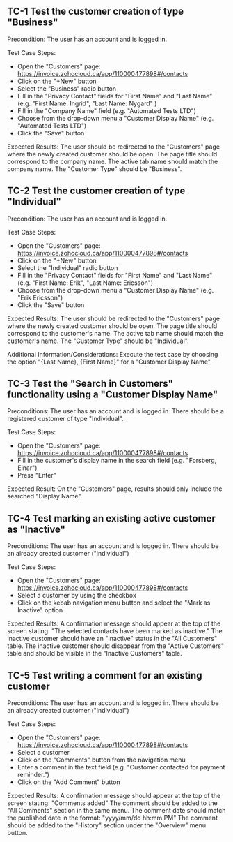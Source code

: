﻿## TC-1 Test the customer creation of type "Business"
Precondition: The user has an account and is logged in.

Test Case Steps:
- Open the "Customers" page: https://invoice.zohocloud.ca/app/110000477898#/contacts
- Click on the "+New" button
- Select the "Business" radio button
- Fill in the "Privacy Contact" fields for "First Name" and "Last Name" (e.g. "First Name: Ingrid", "Last Name: Nygard" )
- Fill in the "Company Name" field (e.g. "Automated Tests LTD")
- Choose from the drop-down menu a "Customer Display Name" (e.g. "Automated Tests LTD")
- Click the "Save" button

Expected Results:
The user should be redirected to the "Customers" page where the newly created customer should be open.
The page title should correspond to the company name.
The active tab name should match the company name.
The "Customer Type" should be "Business".


## TC-2 Test the customer creation of type "Individual"
Precondition: The user has an account and is logged in.

Test Case Steps:
- Open the "Customers" page: https://invoice.zohocloud.ca/app/110000477898#/contacts
- Click on the "+New" button
- Select the "Individual" radio button
- Fill in the "Privacy Contact" fields  for "First Name" and "Last Name" (e.g. "First Name: Erik", "Last Name: Ericsson")
- Choose from the drop-down menu a "Customer Display Name" (e.g. "Erik Ericsson")
- Click the "Save" button

Expected Results:
The user should be redirected to the "Customers" page where the newly created customer should be open.
The page title should correspond to the customer's name.
The active tab name should match the customer's name.
The "Customer Type" should be "Individual".

Additional Information/Considerations:
Execute the test case by choosing the option "{Last Name}, {First Name}" for a "Customer Display Name" 


## TC-3 Test the "Search in Customers" functionality using a "Customer Display Name" 
Preconditions:
The user has an account and is logged in. 
There should be a registered customer of type "Individual".

Test Case Steps:
- Open the "Customers" page: https://invoice.zohocloud.ca/app/110000477898#/contacts
- Fill in the customer's display name in the search field (e.g. "Forsberg, Einar")
- Press "Enter"

Expected Result:
On the "Customers" page, results should only include the searched "Display Name".

## TC-4 Test marking an existing active customer as "Inactive"
Preconditions: 
The user has an account and is logged in.
There should be an already created customer ("Individual")

Test Case Steps:
- Open the "Customers" page: https://invoice.zohocloud.ca/app/110000477898#/contacts
- Select a customer by using the checkbox
- Click on the kebab navigation menu button and select the "Mark as Inactive" option

Expected Results:
A confirmation message should appear at the top of the screen stating: "The selected contacts have been marked as inactive."
The inactive customer should have an "Inactive" status in the "All Customers" table.
The inactive customer should disappear from the "Active Customers" table and should be visible in the "Inactive Customers" table.

## TC-5 Test writing a comment for an existing customer
Preconditions:
The user has an account and is logged in.
There should be an already created customer ("Individual")

Test Case Steps:
- Open the "Customers" page: https://invoice.zohocloud.ca/app/110000477898#/contacts
- Select a customer
- Click on the "Comments" button from the navigation menu
- Enter a comment in the text field (e.g. "Customer contacted for payment reminder.")
- Click on the "Add Comment" button

Expected Results:
A confirmation message should appear at the top of the screen stating: "Comments added"
The comment should be added to the "All Comments" section in the same menu.
The comment date should match the published date in the format: "yyyy/mm/dd hh:mm PM"
The comment should be added to the "History" section under the "Overview" menu button. 